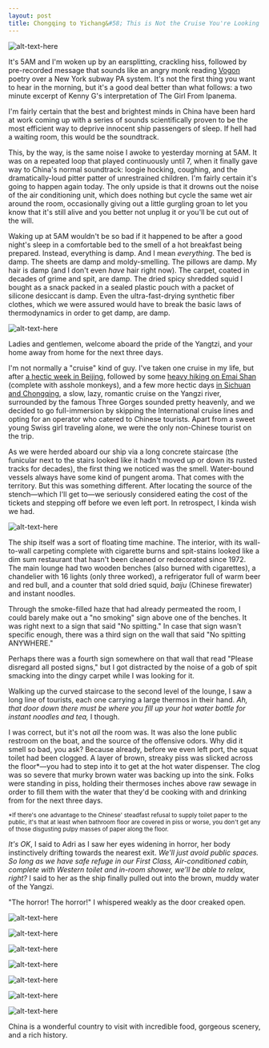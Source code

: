 ```yaml
---
layout: post
title: Chongqing to Yichang&#58; This is Not the Cruise You're Looking For
---
```


![alt-text-here](http://kenjilopezalt.github.io/images/20140630-three-gorges-yangzi-river-tour-/20140630-three-gorges-yangzi-river-tour-18.jpg "Three Gorges Cruise")

It's 5AM and I'm woken up by an earsplitting, crackling hiss, followed by  pre-recorded message that sounds like an angry monk reading <a href="http://en.wikipedia.org/wiki/Vogon">Vogon</a> poetry over a New York subway PA system. It's not the first thing you want to hear in the morning, but it's a good deal better than what follows: a two minute excerpt of Kenny G's interpretation of The Girl From Ipanema.

I'm fairly certain that the best and brightest minds in China have been hard at work coming up with a series of sounds scientifically proven to be the most efficient way to deprive innocent ship passengers of sleep. If hell had a waiting room, this would be the soundtrack.

This, by the way, is the same noise I awoke to yesterday morning at 5AM. It was on a repeated loop that played continuously until 7, when it finally gave way to China's normal soundtrack: loogie hocking, coughing, and the dramatically-loud pitter patter of unrestrained children. I'm fairly certain it's going to happen again today. The only upside is that it drowns out the noise of the air conditioning unit, which does nothing but cycle the same wet air around the room, occasionally giving out a little gurgling groan to let you know that it's still alive and you better not unplug it or you'll be cut out of the will.

Waking up at 5AM wouldn't be so bad if it happened to be after a good night's sleep in a comfortable bed to the smell of a hot breakfast being prepared. Instead, everything is damp. And I mean <em>everything</em>. The bed is damp. The sheets are damp and moldy-smelling. The pillows are damp. My hair is damp (and I don't even <em>have</em> hair right now). The carpet, coated in decades of grime and spit, are damp. The dried spicy shredded squid I bought as a snack packed in a sealed plastic pouch with a packet of silicone desiccant is damp. Even the ultra-fast-drying synthetic fiber clothes, which we were assured would have to break the basic laws of thermodynamics in order to get damp, are damp.

![alt-text-here](http://kenjilopezalt.github.io/images/20140630-three-gorges-yangzi-river-tour-/20140630-three-gorges-yangzi-river-tour-01.jpg "Three Gorges Cruise")

Ladies and gentlemen, welcome aboard the pride of the Yangtzi, and your home away from home for the next three days.

I'm not normally a "cruise" kind of guy. I've taken one cruise in my life, but after <a href="http://kenjilopezalt.github.io/2014/06/17/Beijing-bound/">a hectic week in Beijing</a>, followed by some <a href="http://kenjilopezalt.github.io/2014/06/27/Kenji-and-Adri-on-Emai-Shan/">heavy hiking on Emai Shan</a> (complete with asshole monkeys), and a few more hectic days <a href="http://kenjilopezalt.github.io/2014/06/30/Essential-Sichuan-Eats-Beyond-Hot-Pot/">in Sichuan and Chongqing</a>, a slow, lazy, romantic cruise on the Yangzi river, surrounded by the famous Three Gorges sounded pretty heavenly, and we decided to go full-immersion by skipping the International cruise lines and opting for an operator who catered to Chinese tourists. Apart from a sweet young Swiss girl traveling alone, we were the only non-Chinese tourist on the trip.

As we were herded aboard our ship via a long concrete staircase (the funicular next to the stairs looked like it hadn't moved up or down its rusted tracks for decades), the first thing we noticed was the smell. Water-bound vessels always have some kind of pungent aroma. That comes with the territory. But this was something different. After locating the source of the stench&mdash;which I'll get to&mdash;we seriously considered eating the cost of the tickets and stepping off before we even left port. In retrospect, I kinda wish we had.

![alt-text-here](http://kenjilopezalt.github.io/images/20140630-three-gorges-yangzi-river-tour-/20140630-three-gorges-yangzi-river-tour-07.jpg "Interior")

The ship itself was a sort of floating time machine. The interior, with its wall-to-wall carpeting complete with cigarette burns and spit-stains looked like a dim sum restaurant that hasn't been cleaned or redecorated since 1972. The main lounge had two wooden benches (also burned with cigarettes), a chandelier with 16 lights (only three worked), a refrigerator full of warm beer and red bull, and a counter that sold dried squid, <em>baiju</em> (Chinese firewater) and instant noodles.

Through the smoke-filled haze that had already permeated the room, I could barely make out a "no smoking" sign above one of the benches. It was right next to a sign that said "No spitting." In case that sign wasn't specific enough, there was a third sign on the wall that said "No spitting ANYWHERE."

Perhaps there was a fourth sign somewhere on that wall that read "Please disregard all posted signs," but I got distracted by the noise of a gob of spit smacking into the dingy carpet while I was looking for it.

Walking up the curved staircase to the second level of the lounge, I saw a long line of tourists, each one carrying a large thermos in their hand. <em>Ah, that door down there must be where you fill up your hot water bottle for instant noodles and tea,</em> I though.

I was correct, but it's not <em>all</em> the room was. It was also the lone public restroom on the boat, and the source of the offensive odors. Why did it smell so bad, you ask? Because already, before we even left port, the squat toilet had been clogged. A layer of brown, streaky piss was slicked across the floor*&mdash;you had to step into it to get at the hot water dispenser. The clog was so severe that murky brown water was backing up into the sink. Folks were standing in piss, holding their thermoses inches above raw sewage in order to fill them with the water that they'd be cooking with and drinking from for the next three days.

<small>*If there's one advantage to the Chinese' steadfast refusal to supply toilet paper to the public, it's that at least when bathroom floor are covered in piss or worse, you don't get any of those disgusting pulpy masses of paper along the floor.</small>

<em>It's OK</em>, I said to Adri as I saw her eyes widening in horror, her body instinctively drifting towards the nearest exit. <em>We'll just avoid public spaces. So long as we have safe refuge in our First Class, Air-conditioned cabin, complete with Western toilet and in-room shower, we'll be able to relax, right?</em> I said to her as the ship finally pulled out into the brown, muddy water of the Yangzi.

"The horror! The horror!" I whispered weakly as the door creaked open.

![alt-text-here](http://kenjilopezalt.github.io/images/20140630-three-gorges-yangzi-river-tour-/20140630-three-gorges-yangzi-river-tour-09.jpg "Toilet")



![alt-text-here](http://kenjilopezalt.github.io/images/20140630-three-gorges-yangzi-river-tour-/20140630-three-gorges-yangzi-river-tour-05.jpg "Laundry")

![alt-text-here](http://kenjilopezalt.github.io/images/20140630-three-gorges-yangzi-river-tour-/20140630-three-gorges-yangzi-river-tour-04.jpg "Kenji and Adri")


![alt-text-here](http://kenjilopezalt.github.io/images/20140630-three-gorges-yangzi-river-tour-/20140630-three-gorges-yangzi-river-tour-10.jpg "Three gorges umbrellas")

![alt-text-here](http://kenjilopezalt.github.io/images/20140630-three-gorges-yangzi-river-tour-/20140630-three-gorges-yangzi-river-tour-14.jpg "Raining")

![alt-text-here](http://kenjilopezalt.github.io/images/20140630-three-gorges-yangzi-river-tour-/20140630-three-gorges-yangzi-river-tour-15.jpg "Nice gorges")

![alt-text-here](http://kenjilopezalt.github.io/images/20140630-three-gorges-yangzi-river-tour-/20140630-three-gorges-yangzi-river-tour-16.jpg "Nice gorge portrait")

China is a wonderful country to visit with incredible food, gorgeous scenery, and a rich history. 